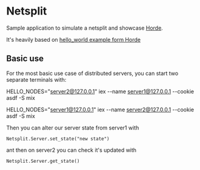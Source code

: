 # Netsplit

Sample application to simulate a netsplit and showcase [Horde](https://github.com/derekkraan/horde/).

It's heavily based on [hello_world example form Horde](https://github.com/derekkraan/horde/tree/master/examples/hello_world)

## Basic use

For the most basic use case of distributed servers, you can start two separate terminals with:

HELLO_NODES="server2@127.0.0.1" iex --name server1@127.0.0.1 --cookie asdf -S mix

HELLO_NODES="server1@127.0.0.1" iex --name server2@127.0.0.1 --cookie asdf -S mix

Then you can alter our server state from server1 with

```Netsplit.Server.set_state("new state") ```

ant then on server2 you can check it's updated with

```Netsplit.Server.get_state() ```
